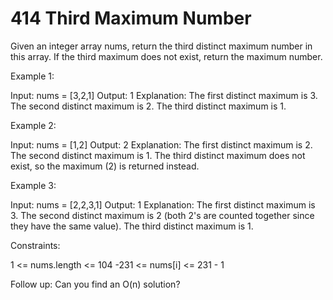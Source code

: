 # 414 Third Maximum Number

Given an integer array nums, return the third distinct maximum number in this array. If the third maximum does not exist, return the maximum number.

 

Example 1:

Input: nums = [3,2,1]
Output: 1
Explanation:
The first distinct maximum is 3.
The second distinct maximum is 2.
The third distinct maximum is 1.

Example 2:

Input: nums = [1,2]
Output: 2
Explanation:
The first distinct maximum is 2.
The second distinct maximum is 1.
The third distinct maximum does not exist, so the maximum (2) is returned instead.

Example 3:

Input: nums = [2,2,3,1]
Output: 1
Explanation:
The first distinct maximum is 3.
The second distinct maximum is 2 (both 2's are counted together since they have the same value).
The third distinct maximum is 1.
 

Constraints:

1 <= nums.length <= 104
-231 <= nums[i] <= 231 - 1
 

Follow up: Can you find an O(n) solution?